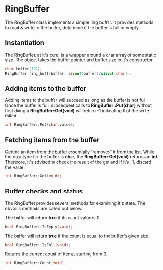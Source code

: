 RingBuffer
==========
The RingBuffer class implements a simple ring buffer.  It provides methods to read & write to the buffer, determine if the buffer is full or empty.

## Instantiation
The RingBuffer, at it's core, is a wrapper around a char array of some static size.  The object takes the buffer pointer and buffer size in it's constructor.

```c++
char buffer[128];
RingBuffer ring_buff(buffer, sizeof(buffer)/sizeof(char));
```

## Adding items to the buffer
Adding items to the buffer will succeed as long as the buffer is not full.  Once the buffer is full, subsequent calls to __RingBuffer::Put(char)__ without first doing a __RingBuffer::Get(void)__ will return -1 indicating that the write failed.

```c++
int RingBuffer::Put(char value);
```

## Fetching items from the buffer
Getting an item from the buffer essentially "removes" it from the list.  While the data type for the buffer is __char__, the __RingBuffer::Get(void)__ returns an __int__.  Therefore, it's advised to check the result of the get and if it's -1, discard the value.

```c++
int RingBuffer::Get(void);
```

## Buffer checks and status
The RingBuffer provides several methods for examining it's state.  The obvious methods are called out below.

The buffer will return __true__ if its count value is 0.
```c++
bool RingBuffer::IsEmpty(void);
```

The buffer will return __true__ if the count is equal to the buffer's given size.
```c++
bool RingBuffer::IsFull(void);
```

Returns the current count of items, starting from 0.
```c++
int RingBuffer::Count(void);
```
